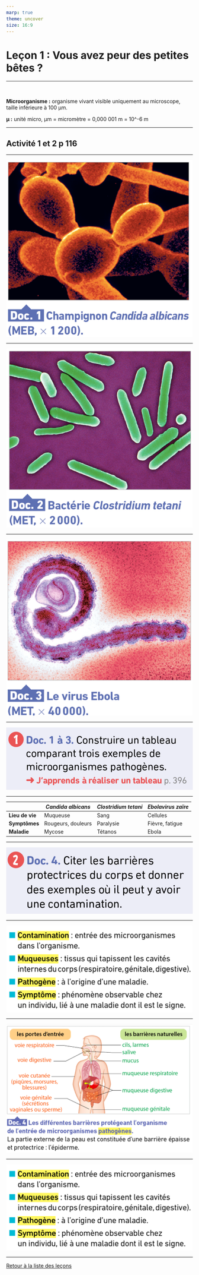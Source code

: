 ```yaml
---
marp: true
theme: uncover
size: 16:9
---
```

<!-- paginate: true -->

# Leçon 1 : Vous avez peur des petites bêtes ? 

---
 

**Microorganisme :** organisme vivant visible uniquement au microscope, taille inférieure à 100 µm.

**µ :** unité micro, µm = micromètre = 0,000 001 m =  10^-6 m


---
## Activité 1 et 2 p 116

---

![](../Ressources/Photos/d1p116.png)
  

---
    

![](../Ressources/Photos/d2p116.png)


---


![](../Ressources/Photos/d3p116.png)  


---

![](../Ressources/Photos/q1p116.png)

--- 
     

|    |  *Candida albicans* | *Clostridium tetani*   |   *Ebolavirus zaïre* |
|----|----|----|----|
|  **Lieu de vie**  |  Muqueuse  | Sang   |  Cellules  |
|  **Symptômes**  |  Rougeurs, douleurs  |  Paralysie  |  Fièvre, fatigue  |
|  **Maladie**  |  Mycose  |   Tétanos |  Ebola  |

---

![](../Ressources/Photos/q2p116.png)

---

![](../Ressources/Photos/q4p116.png)

---

![bg fit](../Ressources/Photos/Capture%20d’écran%202019-08-28%20à%2009.01.49.png)

---

![fit bg](../Ressources\Photos\Capture%20d’écran%202019-08-28%20à%2009.02.19.png)

---

[Retour à la liste des leçons](liste.html)